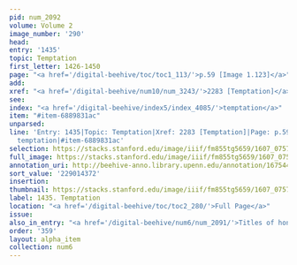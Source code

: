 ```yaml
---
pid: num_2092
volume: Volume 2
image_number: '290'
head:
entry: '1435'
topic: Temptation
first_letter: 1426-1450
page: "<a href='/digital-beehive/toc/toc1_113/'>p.59 [Image 1.123]</a>"
add:
xref: "<a href='/digital-beehive/num10/num_3243/'>2283 [Temptation]</a>"
see:
index: "<a href='/digital-beehive/index5/index_4085/'>temptation</a>"
item: "#item-6889831ac"
unparsed:
line: 'Entry: 1435|Topic: Temptation|Xref: 2283 [Temptation]|Page: p.59 [Image 1.123]|Index:
  temptation|#item-6889831ac'
selection: https://stacks.stanford.edu/image/iiif/fm855tg5659/1607_0757/940,4372,2740,722/full/0/default.jpg
full_image: https://stacks.stanford.edu/image/iiif/fm855tg5659/1607_0757/full/full/0/default.jpg
annotation_uri: http://beehive-anno.library.upenn.edu/annotation/1675444867156
sort_value: '229014372'
insertion:
thumbnail: https://stacks.stanford.edu/image/iiif/fm855tg5659/1607_0757/940,4372,600,180/250,/0/default.jpg
label: 1435. Temptation
location: "<a href='/digital-beehive/toc/toc2_280/'>Full Page</a>"
issue:
also_in_entry: "<a href='/digital-beehive/num6/num_2091/'>Titles of honour</a>"
order: '359'
layout: alpha_item
collection: num6
---
```

